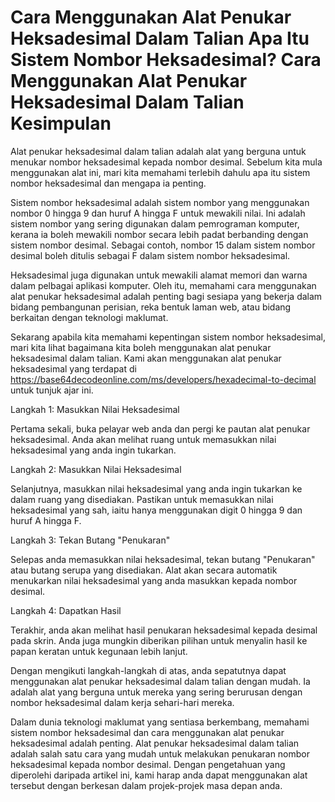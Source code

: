 Cara Menggunakan Alat Penukar Heksadesimal Dalam Talian Apa Itu Sistem Nombor Heksadesimal? Cara Menggunakan Alat Penukar Heksadesimal Dalam Talian Kesimpulan
==============================================================================================================================================================

Alat penukar heksadesimal dalam talian adalah alat yang berguna untuk menukar nombor heksadesimal kepada nombor desimal. Sebelum kita mula menggunakan alat ini, mari kita memahami terlebih dahulu apa itu sistem nombor heksadesimal dan mengapa ia penting.

Sistem nombor heksadesimal adalah sistem nombor yang menggunakan nombor 0 hingga 9 dan huruf A hingga F untuk mewakili nilai. Ini adalah sistem nombor yang sering digunakan dalam pemrograman komputer, kerana ia boleh mewakili nombor secara lebih padat berbanding dengan sistem nombor desimal. Sebagai contoh, nombor 15 dalam sistem nombor desimal boleh ditulis sebagai F dalam sistem nombor heksadesimal.

Heksadesimal juga digunakan untuk mewakili alamat memori dan warna dalam pelbagai aplikasi komputer. Oleh itu, memahami cara menggunakan alat penukar heksadesimal adalah penting bagi sesiapa yang bekerja dalam bidang pembangunan perisian, reka bentuk laman web, atau bidang berkaitan dengan teknologi maklumat.

Sekarang apabila kita memahami kepentingan sistem nombor heksadesimal, mari kita lihat bagaimana kita boleh menggunakan alat penukar heksadesimal dalam talian. Kami akan menggunakan alat penukar heksadesimal yang terdapat di <https://base64decodeonline.com/ms/developers/hexadecimal-to-decimal> untuk tunjuk ajar ini.

Langkah 1: Masukkan Nilai Heksadesimal

Pertama sekali, buka pelayar web anda dan pergi ke pautan alat penukar heksadesimal. Anda akan melihat ruang untuk memasukkan nilai heksadesimal yang anda ingin tukarkan.

Langkah 2: Masukkan Nilai Heksadesimal

Selanjutnya, masukkan nilai heksadesimal yang anda ingin tukarkan ke dalam ruang yang disediakan. Pastikan untuk memasukkan nilai heksadesimal yang sah, iaitu hanya menggunakan digit 0 hingga 9 dan huruf A hingga F.

Langkah 3: Tekan Butang "Penukaran"

Selepas anda memasukkan nilai heksadesimal, tekan butang "Penukaran" atau butang serupa yang disediakan. Alat akan secara automatik menukarkan nilai heksadesimal yang anda masukkan kepada nombor desimal.

Langkah 4: Dapatkan Hasil

Terakhir, anda akan melihat hasil penukaran heksadesimal kepada desimal pada skrin. Anda juga mungkin diberikan pilihan untuk menyalin hasil ke papan keratan untuk kegunaan lebih lanjut.

Dengan mengikuti langkah-langkah di atas, anda sepatutnya dapat menggunakan alat penukar heksadesimal dalam talian dengan mudah. Ia adalah alat yang berguna untuk mereka yang sering berurusan dengan nombor heksadesimal dalam kerja sehari-hari mereka.

Dalam dunia teknologi maklumat yang sentiasa berkembang, memahami sistem nombor heksadesimal dan cara menggunakan alat penukar heksadesimal adalah penting. Alat penukar heksadesimal dalam talian adalah salah satu cara yang mudah untuk melakukan penukaran nombor heksadesimal kepada nombor desimal. Dengan pengetahuan yang diperolehi daripada artikel ini, kami harap anda dapat menggunakan alat tersebut dengan berkesan dalam projek-projek masa depan anda.